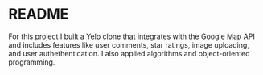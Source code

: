 # README

For this project I built a Yelp clone that integrates with the Google Map API and includes features like user comments, star ratings, image uploading, and user authethentication. I also applied algorithms and object-oriented programming.

